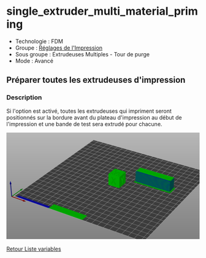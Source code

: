 # single_extruder_multi_material_priming

* Technologie : FDM
* Groupe : [Réglages de l'Impression](../print_settings/print_settings.md)
* Sous groupe : Extrudeuses Multiples - Tour de purge
* Mode : Avancé

## Préparer toutes les extrudeuses d'impression

### Description

Si l'option est activé, toutes les extrudeuses qui impriment seront positionnés sur la bordure avant du plateau d'impression au début de l'impression et une bande de test sera extrudé pour chacune.

![Image : Préparation des extrudeuses activée](./images/single_extruder_multi_material_priming/136.png)

[Retour Liste variables](variable_list.md)